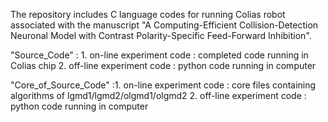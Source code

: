 The repository includes C language codes for running Colias robot associated with the manuscript "A Computing-Efficient Collision-Detection Neuronal Model with Contrast Polarity-Specific Feed-Forward Inhibition".


"Source_Code" : 1. on-line experiment code : completed code running in Colias chip
                2. off-line experiment code : python code running in computer
                

"Core_of_Source_Code" :1. on-line experiment code : core files containing algorithms of lgmd1/lgmd2/olgmd1/olgmd2
                       2. off-line experiment code : python code running in computer

